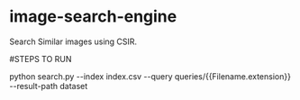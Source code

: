 # image-search-engine
Search Similar images using CSIR.

#STEPS TO RUN

python search.py --index index.csv --query queries/{{Filename.extension}} --result-path dataset
